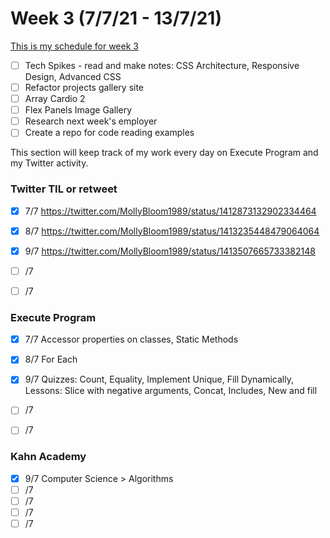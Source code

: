 # Week 3 (7/7/21 - 13/7/21)

[This is my schedule for week 3](https://learn.foundersandcoders.com/course/syllabus/pre-app-3/schedule/)

- [ ] Tech Spikes - read and make notes: CSS Architecture, Responsive Design, Advanced CSS
- [ ] Refactor projects gallery site
- [ ] Array Cardio 2 
- [ ] Flex Panels Image Gallery
- [ ] Research next week's employer
- [ ] Create a repo for code reading examples

This section will keep track of my work every day on Execute Program and my Twitter activity.

### Twitter TIL or retweet
- [x] 7/7 https://twitter.com/MollyBloom1989/status/1412873132902334464
- [x] 8/7 https://twitter.com/MollyBloom1989/status/1413235448479064064
- [x] 9/7  https://twitter.com/MollyBloom1989/status/1413507665733382148
- [ ] /7 
- [ ] /7 


### Execute Program
- [x] 7/7 Accessor properties on classes, Static Methods
- [x] 8/7 For Each
- [x] 9/7 Quizzes: Count, Equality, Implement Unique, Fill Dynamically, Lessons: Slice with negative arguments, Concat, Includes, New and fill
- [ ] /7 
- [ ] /7 


### Kahn Academy
- [x] 9/7 Computer Science > Algorithms 
- [ ] /7 
- [ ] /7 
- [ ] /7 
- [ ] /7 